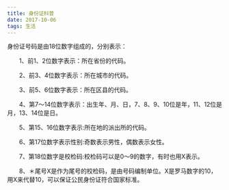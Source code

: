```yaml
---
title: 身份证科普
date: 2017-10-06
tags: 生活
---
```


身份证号码是由18位数字组成的，分别表示：

　　1、前1、2位数字表示：所在省份的代码。

　　2、前3、4位数字表示：所在城市的代码。<!--more-->

　　3、前5、6位数字表示：所在区县的代码。

　　4、第7～14位数字表示：出生年、月、日，7、8、9、10位是年，11、12位是月，13、14位是日。

　　5、第15、16位数字表示:所在地的派出所的代码。

　　6、第17位数字表示性别:奇数表示男性，偶数表示女性。

　　7、第18位数字是校检码:校检码可以是0～9的数字，有时也用X表示。

　　8、＊尾号X是作为尾号的校检码，是由号码编制单位。X是罗马数字的10，用X来代替10，可以保证公民身份证符合国家标准。
